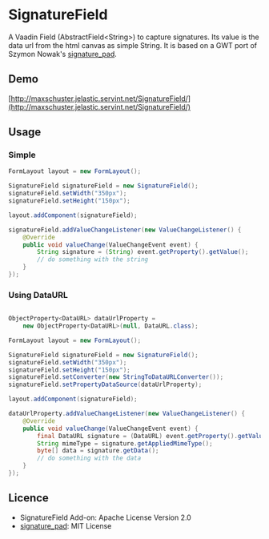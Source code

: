 SignatureField
==============

A Vaadin Field (AbstractField&lt;String&gt;) to capture signatures.
Its value is the data url from the html canvas as simple String.
It is based on a GWT port of Szymon Nowak's [signature_pad](https://github.com/szimek/signature_pad).

## Demo
[http://maxschuster.jelastic.servint.net/SignatureField/](http://maxschuster.jelastic.servint.net/SignatureField/)

## Usage
### Simple
``` java
FormLayout layout = new FormLayout();

SignatureField signatureField = new SignatureField();
signatureField.setWidth("350px");
signatureField.setHeight("150px");

layout.addComponent(signatureField);

signatureField.addValueChangeListener(new ValueChangeListener() {
	@Override
	public void valueChange(ValueChangeEvent event) {
		String signature = (String) event.getProperty().getValue();
		// do something with the string
	}
});
```

### Using DataURL
``` java

ObjectProperty<DataURL> dataUrlProperty =
	new ObjectProperty<DataURL>(null, DataURL.class);

FormLayout layout = new FormLayout();

SignatureField signatureField = new SignatureField();
signatureField.setWidth("350px");
signatureField.setHeight("150px");
signatureField.setConverter(new StringToDataURLConverter());
signatureField.setPropertyDataSource(dataUrlProperty);

layout.addComponent(signatureField);

dataUrlProperty.addValueChangeListener(new ValueChangeListener() {
	@Override
	public void valueChange(ValueChangeEvent event) {
		final DataURL signature = (DataURL) event.getProperty().getValue();
		String mimeType = signature.getAppliedMimeType();
		byte[] data = signature.getData();
		// do something with the data
	}	
});
```

## Licence
* SignatureField Add-on: Apache License Version 2.0
* [signature_pad](https://github.com/szimek/signature_pad): MIT License